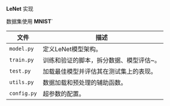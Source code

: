 **LeNet** 实现

数据集使用 **MNIST**`

| 文件         | 描述                   |
| ----------- | -------------------- |
| `model.py`  | 定义LeNet模型架构。         |
| `train.py`  | 训练和验证的脚本，拆分数据、模型评估~。 |
| `test.py`   | 加载最佳模型并评估其在测试集上的表现。  |
| `utils.py`  | 数据加载和预处理的辅助函数。       |
| `config.py` | 超参数的配置。              |

